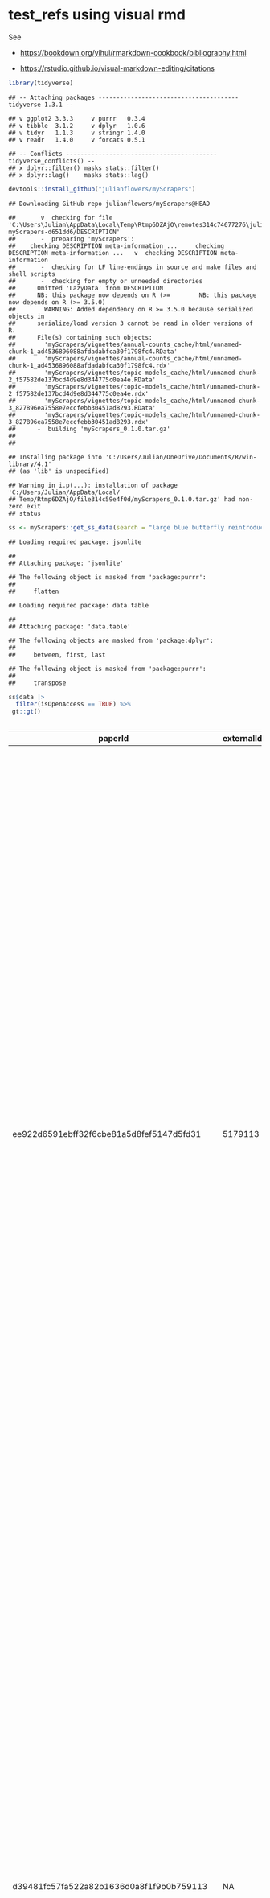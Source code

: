test\_refs using visual rmd
================

See

-   <https://bookdown.org/yihui/rmarkdown-cookbook/bibliography.html>

-   <https://rstudio.github.io/visual-markdown-editing/citations>

``` r
library(tidyverse)
```

    ## -- Attaching packages --------------------------------------- tidyverse 1.3.1 --

    ## v ggplot2 3.3.3     v purrr   0.3.4
    ## v tibble  3.1.2     v dplyr   1.0.6
    ## v tidyr   1.1.3     v stringr 1.4.0
    ## v readr   1.4.0     v forcats 0.5.1

    ## -- Conflicts ------------------------------------------ tidyverse_conflicts() --
    ## x dplyr::filter() masks stats::filter()
    ## x dplyr::lag()    masks stats::lag()

``` r
devtools::install_github("julianflowers/myScrapers")
```

    ## Downloading GitHub repo julianflowers/myScrapers@HEAD

    ##       v  checking for file 'C:\Users\Julian\AppData\Local\Temp\Rtmp6DZAjO\remotes314c74677276\julianflowers-myScrapers-d651dd6/DESCRIPTION'
    ##       -  preparing 'myScrapers':
    ##    checking DESCRIPTION meta-information ...     checking DESCRIPTION meta-information ...   v  checking DESCRIPTION meta-information
    ##       -  checking for LF line-endings in source and make files and shell scripts
    ##       -  checking for empty or unneeded directories
    ##      Omitted 'LazyData' from DESCRIPTION
    ##      NB: this package now depends on R (>=        NB: this package now depends on R (>= 3.5.0)
    ##        WARNING: Added dependency on R >= 3.5.0 because serialized objects in
    ##      serialize/load version 3 cannot be read in older versions of R.
    ##      File(s) containing such objects:
    ##        'myScrapers/vignettes/annual-counts_cache/html/unnamed-chunk-1_ad4536896088afdadabfca30f1798fc4.RData'
    ##        'myScrapers/vignettes/annual-counts_cache/html/unnamed-chunk-1_ad4536896088afdadabfca30f1798fc4.rdx'
    ##        'myScrapers/vignettes/topic-models_cache/html/unnamed-chunk-2_f57582de137bcd4d9e8d344775c0ea4e.RData'
    ##        'myScrapers/vignettes/topic-models_cache/html/unnamed-chunk-2_f57582de137bcd4d9e8d344775c0ea4e.rdx'
    ##        'myScrapers/vignettes/topic-models_cache/html/unnamed-chunk-3_827896ea7558e7eccfebb30451ad8293.RData'
    ##        'myScrapers/vignettes/topic-models_cache/html/unnamed-chunk-3_827896ea7558e7eccfebb30451ad8293.rdx'
    ##      -  building 'myScrapers_0.1.0.tar.gz'
    ##      
    ## 

    ## Installing package into 'C:/Users/Julian/OneDrive/Documents/R/win-library/4.1'
    ## (as 'lib' is unspecified)

    ## Warning in i.p(...): installation of package 'C:/Users/Julian/AppData/Local/
    ## Temp/Rtmp6DZAjO/file314c59e4f0d/myScrapers_0.1.0.tar.gz' had non-zero exit
    ## status

``` r
ss <- myScrapers::get_ss_data(search = "large blue butterfly reintroduction")
```

    ## Loading required package: jsonlite

    ## 
    ## Attaching package: 'jsonlite'

    ## The following object is masked from 'package:purrr':
    ## 
    ##     flatten

    ## Loading required package: data.table

    ## 
    ## Attaching package: 'data.table'

    ## The following objects are masked from 'package:dplyr':
    ## 
    ##     between, first, last

    ## The following object is masked from 'package:purrr':
    ## 
    ##     transpose

``` r
ss$data |> 
  filter(isOpenAccess == TRUE) %>%
 gt::gt()
```

<div id="upazmtfzfp" style="overflow-x:auto;overflow-y:auto;width:auto;height:auto;">
<style>html {
  font-family: -apple-system, BlinkMacSystemFont, 'Segoe UI', Roboto, Oxygen, Ubuntu, Cantarell, 'Helvetica Neue', 'Fira Sans', 'Droid Sans', Arial, sans-serif;
}

#upazmtfzfp .gt_table {
  display: table;
  border-collapse: collapse;
  margin-left: auto;
  margin-right: auto;
  color: #333333;
  font-size: 16px;
  font-weight: normal;
  font-style: normal;
  background-color: #FFFFFF;
  width: auto;
  border-top-style: solid;
  border-top-width: 2px;
  border-top-color: #A8A8A8;
  border-right-style: none;
  border-right-width: 2px;
  border-right-color: #D3D3D3;
  border-bottom-style: solid;
  border-bottom-width: 2px;
  border-bottom-color: #A8A8A8;
  border-left-style: none;
  border-left-width: 2px;
  border-left-color: #D3D3D3;
}

#upazmtfzfp .gt_heading {
  background-color: #FFFFFF;
  text-align: center;
  border-bottom-color: #FFFFFF;
  border-left-style: none;
  border-left-width: 1px;
  border-left-color: #D3D3D3;
  border-right-style: none;
  border-right-width: 1px;
  border-right-color: #D3D3D3;
}

#upazmtfzfp .gt_title {
  color: #333333;
  font-size: 125%;
  font-weight: initial;
  padding-top: 4px;
  padding-bottom: 4px;
  border-bottom-color: #FFFFFF;
  border-bottom-width: 0;
}

#upazmtfzfp .gt_subtitle {
  color: #333333;
  font-size: 85%;
  font-weight: initial;
  padding-top: 0;
  padding-bottom: 4px;
  border-top-color: #FFFFFF;
  border-top-width: 0;
}

#upazmtfzfp .gt_bottom_border {
  border-bottom-style: solid;
  border-bottom-width: 2px;
  border-bottom-color: #D3D3D3;
}

#upazmtfzfp .gt_col_headings {
  border-top-style: solid;
  border-top-width: 2px;
  border-top-color: #D3D3D3;
  border-bottom-style: solid;
  border-bottom-width: 2px;
  border-bottom-color: #D3D3D3;
  border-left-style: none;
  border-left-width: 1px;
  border-left-color: #D3D3D3;
  border-right-style: none;
  border-right-width: 1px;
  border-right-color: #D3D3D3;
}

#upazmtfzfp .gt_col_heading {
  color: #333333;
  background-color: #FFFFFF;
  font-size: 100%;
  font-weight: normal;
  text-transform: inherit;
  border-left-style: none;
  border-left-width: 1px;
  border-left-color: #D3D3D3;
  border-right-style: none;
  border-right-width: 1px;
  border-right-color: #D3D3D3;
  vertical-align: bottom;
  padding-top: 5px;
  padding-bottom: 6px;
  padding-left: 5px;
  padding-right: 5px;
  overflow-x: hidden;
}

#upazmtfzfp .gt_column_spanner_outer {
  color: #333333;
  background-color: #FFFFFF;
  font-size: 100%;
  font-weight: normal;
  text-transform: inherit;
  padding-top: 0;
  padding-bottom: 0;
  padding-left: 4px;
  padding-right: 4px;
}

#upazmtfzfp .gt_column_spanner_outer:first-child {
  padding-left: 0;
}

#upazmtfzfp .gt_column_spanner_outer:last-child {
  padding-right: 0;
}

#upazmtfzfp .gt_column_spanner {
  border-bottom-style: solid;
  border-bottom-width: 2px;
  border-bottom-color: #D3D3D3;
  vertical-align: bottom;
  padding-top: 5px;
  padding-bottom: 6px;
  overflow-x: hidden;
  display: inline-block;
  width: 100%;
}

#upazmtfzfp .gt_group_heading {
  padding: 8px;
  color: #333333;
  background-color: #FFFFFF;
  font-size: 100%;
  font-weight: initial;
  text-transform: inherit;
  border-top-style: solid;
  border-top-width: 2px;
  border-top-color: #D3D3D3;
  border-bottom-style: solid;
  border-bottom-width: 2px;
  border-bottom-color: #D3D3D3;
  border-left-style: none;
  border-left-width: 1px;
  border-left-color: #D3D3D3;
  border-right-style: none;
  border-right-width: 1px;
  border-right-color: #D3D3D3;
  vertical-align: middle;
}

#upazmtfzfp .gt_empty_group_heading {
  padding: 0.5px;
  color: #333333;
  background-color: #FFFFFF;
  font-size: 100%;
  font-weight: initial;
  border-top-style: solid;
  border-top-width: 2px;
  border-top-color: #D3D3D3;
  border-bottom-style: solid;
  border-bottom-width: 2px;
  border-bottom-color: #D3D3D3;
  vertical-align: middle;
}

#upazmtfzfp .gt_from_md > :first-child {
  margin-top: 0;
}

#upazmtfzfp .gt_from_md > :last-child {
  margin-bottom: 0;
}

#upazmtfzfp .gt_row {
  padding-top: 8px;
  padding-bottom: 8px;
  padding-left: 5px;
  padding-right: 5px;
  margin: 10px;
  border-top-style: solid;
  border-top-width: 1px;
  border-top-color: #D3D3D3;
  border-left-style: none;
  border-left-width: 1px;
  border-left-color: #D3D3D3;
  border-right-style: none;
  border-right-width: 1px;
  border-right-color: #D3D3D3;
  vertical-align: middle;
  overflow-x: hidden;
}

#upazmtfzfp .gt_stub {
  color: #333333;
  background-color: #FFFFFF;
  font-size: 100%;
  font-weight: initial;
  text-transform: inherit;
  border-right-style: solid;
  border-right-width: 2px;
  border-right-color: #D3D3D3;
  padding-left: 12px;
}

#upazmtfzfp .gt_summary_row {
  color: #333333;
  background-color: #FFFFFF;
  text-transform: inherit;
  padding-top: 8px;
  padding-bottom: 8px;
  padding-left: 5px;
  padding-right: 5px;
}

#upazmtfzfp .gt_first_summary_row {
  padding-top: 8px;
  padding-bottom: 8px;
  padding-left: 5px;
  padding-right: 5px;
  border-top-style: solid;
  border-top-width: 2px;
  border-top-color: #D3D3D3;
}

#upazmtfzfp .gt_grand_summary_row {
  color: #333333;
  background-color: #FFFFFF;
  text-transform: inherit;
  padding-top: 8px;
  padding-bottom: 8px;
  padding-left: 5px;
  padding-right: 5px;
}

#upazmtfzfp .gt_first_grand_summary_row {
  padding-top: 8px;
  padding-bottom: 8px;
  padding-left: 5px;
  padding-right: 5px;
  border-top-style: double;
  border-top-width: 6px;
  border-top-color: #D3D3D3;
}

#upazmtfzfp .gt_striped {
  background-color: rgba(128, 128, 128, 0.05);
}

#upazmtfzfp .gt_table_body {
  border-top-style: solid;
  border-top-width: 2px;
  border-top-color: #D3D3D3;
  border-bottom-style: solid;
  border-bottom-width: 2px;
  border-bottom-color: #D3D3D3;
}

#upazmtfzfp .gt_footnotes {
  color: #333333;
  background-color: #FFFFFF;
  border-bottom-style: none;
  border-bottom-width: 2px;
  border-bottom-color: #D3D3D3;
  border-left-style: none;
  border-left-width: 2px;
  border-left-color: #D3D3D3;
  border-right-style: none;
  border-right-width: 2px;
  border-right-color: #D3D3D3;
}

#upazmtfzfp .gt_footnote {
  margin: 0px;
  font-size: 90%;
  padding: 4px;
}

#upazmtfzfp .gt_sourcenotes {
  color: #333333;
  background-color: #FFFFFF;
  border-bottom-style: none;
  border-bottom-width: 2px;
  border-bottom-color: #D3D3D3;
  border-left-style: none;
  border-left-width: 2px;
  border-left-color: #D3D3D3;
  border-right-style: none;
  border-right-width: 2px;
  border-right-color: #D3D3D3;
}

#upazmtfzfp .gt_sourcenote {
  font-size: 90%;
  padding: 4px;
}

#upazmtfzfp .gt_left {
  text-align: left;
}

#upazmtfzfp .gt_center {
  text-align: center;
}

#upazmtfzfp .gt_right {
  text-align: right;
  font-variant-numeric: tabular-nums;
}

#upazmtfzfp .gt_font_normal {
  font-weight: normal;
}

#upazmtfzfp .gt_font_bold {
  font-weight: bold;
}

#upazmtfzfp .gt_font_italic {
  font-style: italic;
}

#upazmtfzfp .gt_super {
  font-size: 65%;
}

#upazmtfzfp .gt_footnote_marks {
  font-style: italic;
  font-weight: normal;
  font-size: 65%;
}
</style>
<table class="gt_table">
  
  <thead class="gt_col_headings">
    <tr>
      <th class="gt_col_heading gt_columns_bottom_border gt_left" rowspan="1" colspan="1">paperId</th>
      <th class="gt_col_heading gt_columns_bottom_border gt_left" rowspan="1" colspan="1">externalIds.PubMedCentral</th>
      <th class="gt_col_heading gt_columns_bottom_border gt_left" rowspan="1" colspan="1">externalIds.MAG</th>
      <th class="gt_col_heading gt_columns_bottom_border gt_left" rowspan="1" colspan="1">externalIds.DOI</th>
      <th class="gt_col_heading gt_columns_bottom_border gt_left" rowspan="1" colspan="1">externalIds.PubMed</th>
      <th class="gt_col_heading gt_columns_bottom_border gt_left" rowspan="1" colspan="1">url</th>
      <th class="gt_col_heading gt_columns_bottom_border gt_left" rowspan="1" colspan="1">title</th>
      <th class="gt_col_heading gt_columns_bottom_border gt_left" rowspan="1" colspan="1">abstract</th>
      <th class="gt_col_heading gt_columns_bottom_border gt_left" rowspan="1" colspan="1">venue</th>
      <th class="gt_col_heading gt_columns_bottom_border gt_right" rowspan="1" colspan="1">year</th>
      <th class="gt_col_heading gt_columns_bottom_border gt_right" rowspan="1" colspan="1">referenceCount</th>
      <th class="gt_col_heading gt_columns_bottom_border gt_right" rowspan="1" colspan="1">citationCount</th>
      <th class="gt_col_heading gt_columns_bottom_border gt_right" rowspan="1" colspan="1">influentialCitationCount</th>
      <th class="gt_col_heading gt_columns_bottom_border gt_center" rowspan="1" colspan="1">isOpenAccess</th>
      <th class="gt_col_heading gt_columns_bottom_border gt_center" rowspan="1" colspan="1">authors</th>
    </tr>
  </thead>
  <tbody class="gt_table_body">
    <tr><td class="gt_row gt_left">ee922d6591ebff32f6cbe81a5d8fef5147d5fd31</td>
<td class="gt_row gt_left">5179113</td>
<td class="gt_row gt_left">2569853780</td>
<td class="gt_row gt_left">10.1371/journal.pone.0168679</td>
<td class="gt_row gt_left">28005942</td>
<td class="gt_row gt_left">https://www.semanticscholar.org/paper/ee922d6591ebff32f6cbe81a5d8fef5147d5fd31</td>
<td class="gt_row gt_left">Relative Contribution of Matrix Structure, Patch Resources and Management to the Local Densities of Two Large Blue Butterfly Species</td>
<td class="gt_row gt_left">The type of matrix, the landscape surrounding habitat patches, may determine the distribution and function of local populations. However, the matrix is often heterogeneous, and its various components may differentially contribute to metapopulation processes at different spatial scales, a phenomenon that has rarely been investigated. The aim of this study was to estimate the relative importance of matrix composition and spatial scale, habitat quality, and management intensity on the occurrence and density of local populations of two endangered large blue butterflies: Phengaris teleius and P. nausithous. Presence and abundance data were assessed over two years, 2011–12, in 100 local patches within two heterogeneous regions (near Kraków and Tarnów, southern Poland). The matrix composition was analyzed at eight spatial scales. We observed high occupancy rates in both species, regions and years. With the exception of area and isolation, almost all of the matrix components contributed to Phengaris sp. densities. The different matrix components acted at different spatial scales (grassland cover within 4 and 3 km, field cover within 0.4 and 0.3 km and water cover within 4 km radii for P. teleius and P. nausithous, respectively) and provided the highest independent contribution to the butterfly densities. Additionally, the effects of a 0.4 km radius of forest cover and a food plant cover on P. teleius, and a 1 km radius of settlement cover and management intensity on P. nausithous densities were observed. Contrary to former studies we conclude that the matrix heterogeneity and spatial scale rather than general matrix type are of relevance for densities of butterflies. Conservation strategies for these umbrella species should concentrate on maintaining habitat quality and managing matrix composition at the most appropriate spatial scales.</td>
<td class="gt_row gt_left">PloS one</td>
<td class="gt_row gt_right">2016</td>
<td class="gt_row gt_right">129</td>
<td class="gt_row gt_right">6</td>
<td class="gt_row gt_right">0</td>
<td class="gt_row gt_center">TRUE</td>
<td class="gt_row gt_center">c("1422225208", "4970957", "3693237", "4253531", "39052340", "1422224817", "3681386"), c("Joanna Kajzer-Bonk", "P. Skórka", "P. Nowicki", "M. Bonk", "W. Król", "Damian Szpilyk", "M. Woyciechowski")</td></tr>
    <tr><td class="gt_row gt_left">d39481fc57fa522a82b1636d0a8f1f9b0b759113</td>
<td class="gt_row gt_left">NA</td>
<td class="gt_row gt_left">2050548898</td>
<td class="gt_row gt_left">10.1016/J.AGEE.2014.06.019</td>
<td class="gt_row gt_left">NA</td>
<td class="gt_row gt_left">https://www.semanticscholar.org/paper/d39481fc57fa522a82b1636d0a8f1f9b0b759113</td>
<td class="gt_row gt_left">Effects of timing and frequency of mowing on the threatened scarce large blue butterfly – A fine-scale experiment</td>
<td class="gt_row gt_left">Abstract As part of a major transformation of the EU agriculture in the last few decades, traditional land-use types disappeared due to either intensification or abandonment. Grasslands are highly affected in this process and are consequently among the most threatened semi-natural habitats in Europe. However, experimental evidence is scarce on the effects of management types on biodiversity. Moreover, management types need to be feasible within the recently changed socio-economic circumstances in Hungary. We investigated the effects of timing and frequency of mowing on the abundance of the scarce large blue butterfly (Phengaris teleius), on the abundance of its host plant and on the frequency of its host ant species. In each of four study meadows, we applied four types of management: one cut per year in May, one cut per year in September, two cuts per year (May and September) and cessation of management. After three years of experimental management, we found that adult butterflies preferred plots cut once in September over plots cut twice per year and abandoned ones, while plots cut once in May were also preferred over abandoned plots. Relative host plant abundance remarkably increased in plots cut once in September. Management did not affect the occupancy pattern of Myrmica host ants. Invasive goldenrod was successfully retained by two cuts per year. To our knowledge, this is the first attempt to test management effects on the whole community module of a socially parasitic butterfly, its host plant and host ants. Based on the results, we provide recommendations on regional management of the scarce large blue's habitats.</td>
<td class="gt_row gt_left"></td>
<td class="gt_row gt_right">2014</td>
<td class="gt_row gt_right">57</td>
<td class="gt_row gt_right">22</td>
<td class="gt_row gt_right">0</td>
<td class="gt_row gt_center">TRUE</td>
<td class="gt_row gt_center">c("21461283", "5264162", "5755383", "4265014", "5402902", "6786398"), c("Á. Korösi", "I. Szentirmai", "P. Batáry", "S. Kövér", "Noémi Örvössy", "L. Peregovits")</td></tr>
    <tr><td class="gt_row gt_left">4662567d0f4368f69d363cc55fae5d42c4d2ee50</td>
<td class="gt_row gt_left">NA</td>
<td class="gt_row gt_left">1975288302</td>
<td class="gt_row gt_left">10.1007/s10980-013-9855-3</td>
<td class="gt_row gt_left">NA</td>
<td class="gt_row gt_left">https://www.semanticscholar.org/paper/4662567d0f4368f69d363cc55fae5d42c4d2ee50</td>
<td class="gt_row gt_left">Different flight behaviour of the endangered scarce large blue butterfly Phengaris teleius (Lepidoptera: Lycaenidae) within and outside its habitat patches</td>
<td class="gt_row gt_left">Understanding individual movements in heterogeneous environments is central to predicting how landscape changes affect animal populations. An important but poorly understood phenomenon is behavioural response to habitat boundaries and the way animals cross inhospitable matrix surrounding habitat patches. Here, we analyze movement decisions, flight behaviour, and activity of the endangered scarce large blue Phengaris (Maculinea) teleius, focusing on the differences among the patterns observed in patch interior, at patch boundaries and within matrix. The probability of crossing an external patch boundary, regardless of the land use in the adjacent area, was considerably lower than crossing a ‘control line’ within patch interior. Movement distances, flight durations and net squared displacement were largest in matrix, while similarly smaller at patch boundaries and in patch interior. The distribution of angles between successive movements was clearly clustered around 0° (indicating flight in a straight line) in matrix and at patch boundaries, but not in patch interior. There were no differences in time spent on foraging, resting and ovipositing between patch interior and boundaries, but the first two activities rarely, and oviposition never, happened in matrix. Our results suggest that although P. teleius adults do not avoid using the resources located in the boundaries of habitat patches, they often return to the interior of the patches when crossing their boundaries. However, having entered the matrix the butterflies perform relatively long and straight flights. The estimated probability of emigration and net squared distance implies that the dispersal between local populations is common in this species in the studied area.</td>
<td class="gt_row gt_left">Landscape Ecology</td>
<td class="gt_row gt_right">2013</td>
<td class="gt_row gt_right">103</td>
<td class="gt_row gt_right">36</td>
<td class="gt_row gt_right">1</td>
<td class="gt_row gt_center">TRUE</td>
<td class="gt_row gt_center">c("4970957", "3693237", "3901377", "1757832", "5810768", "2978867", "3681386"), c("P. Skórka", "P. Nowicki", "Magdalena Lenda", "M. Witek", "E. Sliwinska", "J. Settele", "M. Woyciechowski")</td></tr>
    <tr><td class="gt_row gt_left">c70ec06e1dbb4fac4b7447b5a233dbbc31b1c466</td>
<td class="gt_row gt_left">3146443</td>
<td class="gt_row gt_left">1993987263</td>
<td class="gt_row gt_left">10.1186/1471-2148-11-201</td>
<td class="gt_row gt_left">21745368</td>
<td class="gt_row gt_left">https://www.semanticscholar.org/paper/c70ec06e1dbb4fac4b7447b5a233dbbc31b1c466</td>
<td class="gt_row gt_left">Reconstructing eight decades of genetic variation in an isolated Danish population of the large blue butterfly Maculinea arion</td>
<td class="gt_row gt_left">BackgroundFragmentation of terrestrial ecosystems has had detrimental effects on metapopulations of habitat specialists. Maculinea butterflies have been particularly affected because of their specialized lifecycles, requiring both specific food-plants and host-ants. However, the interaction between dispersal, effective population size, and long-term genetic erosion of these endangered butterflies remains unknown. Using non-destructive sampling, we investigated the genetic diversity of the last extant population of M. arion in Denmark, which experienced critically low numbers in the 1980s.ResultsUsing nine microsatellite markers, we show that the population is genetically impoverished compared to nearby populations in Sweden, but less so than monitoring programs suggested. Ten additional short repeat microsatellites were used to reconstruct changes in genetic diversity and population structure over the last 77 years from museum specimens. We also tested amplification efficiency in such historical samples as a function of repeat length and sample age. Low population numbers in the 1980s did not affect genetic diversity, but considerable turnover of alleles has characterized this population throughout the time-span of our analysis.ConclusionsOur results suggest that M. arion is less sensitive to genetic erosion via population bottlenecks than previously thought, and that managing clusters of high quality habitat may be key for long-term conservation.</td>
<td class="gt_row gt_left">BMC Evolutionary Biology</td>
<td class="gt_row gt_right">2011</td>
<td class="gt_row gt_right">65</td>
<td class="gt_row gt_right">38</td>
<td class="gt_row gt_right">5</td>
<td class="gt_row gt_center">TRUE</td>
<td class="gt_row gt_center">c("5838185", "153239428", "3646766", "39292821"), c("L. V. Ugelvig", "P. S. Nielsen", "J. Boomsma", "D. Nash")</td></tr>
    <tr><td class="gt_row gt_left">8d43689de7e6fc927d5d81424a1d9b5478f1395d</td>
<td class="gt_row gt_left">NA</td>
<td class="gt_row gt_left">2142088133</td>
<td class="gt_row gt_left">10.1111/j.1365-294X.2007.03441.x</td>
<td class="gt_row gt_left">17850549</td>
<td class="gt_row gt_left">https://www.semanticscholar.org/paper/8d43689de7e6fc927d5d81424a1d9b5478f1395d</td>
<td class="gt_row gt_left">Population structure of a large blue butterfly and its specialist parasitoid in a fragmented landscape</td>
<td class="gt_row gt_left">Habitat fragmentation may interrupt trophic interactions if herbivores and their specific parasitoids respond differently to decreasing connectivity of populations. Theoretical models predict that species at higher trophic levels are more negatively affected by isolation than lower trophic level species. By combining ecological data with genetic information from microsatellite markers we tested this hypothesis on the butterfly Maculinea nausithous and its specialist hymenopteran parasitoid Neotypus melanocephalus. We assessed the susceptibility of both species to habitat fragmentation by measuring population density, rate of parasitism, overall genetic differentiation (θST) and allelic richness in a large metapopulation. We also simulated the dynamics of genetic differentiation among local populations to asses the relative effects of migration rate, population size, and haplodiploid (parasitoid) and diploid (host) inheritance on metapopulation persistence. We show that parasitism by N. melanocephalus is less frequent at larger distances to the nearest neighbouring population of M. nausithous hosts, but that host density itself is not affected by isolation. Allelic richness was independent of isolation, but the mean genetic differentiation among local parasitoid populations increased with the distance between these populations. Overall, genetic differentiation in the parasitoid wasp was much greater than in the butterfly host and our simulations indicate that this difference is due to a combination of haplodiploidy and small local population sizes. Our results thus support the hypothesis that Neotypus parasitoid wasps are more sensitive to habitat fragmentation than their Maculinea butterfly hosts.</td>
<td class="gt_row gt_left">Molecular ecology</td>
<td class="gt_row gt_right">2007</td>
<td class="gt_row gt_right">79</td>
<td class="gt_row gt_right">66</td>
<td class="gt_row gt_right">10</td>
<td class="gt_row gt_center">TRUE</td>
<td class="gt_row gt_center">c("143993535", "3599926", "8453024", "143801495", "3646766", "2978867"), c("C. Anton", "I. Zeisset", "M. Musche", "W. Durka", "J. Boomsma", "J. Settele")</td></tr>
    <tr><td class="gt_row gt_left">5cebe0d738ccbcf42a2443a532aac7ce5c34dab7</td>
<td class="gt_row gt_left">NA</td>
<td class="gt_row gt_left">1537036699</td>
<td class="gt_row gt_left">10.1111/J.1365-2664.2006.01125.X</td>
<td class="gt_row gt_left">NA</td>
<td class="gt_row gt_left">https://www.semanticscholar.org/paper/5cebe0d738ccbcf42a2443a532aac7ce5c34dab7</td>
<td class="gt_row gt_left">Influence of mowing on the persistence of two endangered large blue butterfly species</td>
<td class="gt_row gt_left">Mowing influences two endangered butterfly species, Maculinea nausithous and Maculinea teleius, directly through egg destruction and larval mortality on the mown plants and indirectly through altering the abundance of their sequential resources in meadows (Sanguisorba plants for oviposition and early larval development and Myrmica ant nests for later larval development and pupation). Although conservation biologists have argued that mowing during the adult stage is detrimental to population persistence, it is not obvious how the timing and frequency of mowing impact on population dynamics. A simulation model was used to investigate how current 'traditional' mowing regimes could be altered to reconcile butterfly conservation with agriculture. The key mechanism affecting the impact of mowing on population persistence was the interaction between density-independent and density-dependent mortalities in different larval stages of each life cycle. Because of this interaction, optimal mowing regimes for butterfly conservation were sensitive to the type of density regulation displayed by each species, and to landscape attributes such as the influence of climate on resource availability and the level of parasitism. Despite this sensitivity, we were able to identify robust mowing regimes appropriate for a wide range of landscape attributes and to derive general management recommendations. Synthesis and applications. Our results showed that the 'traditional' mowing regime (twice per year with the second cut during the flight period) was always detrimental to the two butterfly species at both local (single population) and regional (metapopulation) scales. However, mowing once a year, or every second or third year, before or after the flight period, was appropriate for both species in the considered landscapes. Maculinea teleius could persist only at a regional scale, assuming dispersal among the meadows, whereas M. nausithous could persist at both local and regional scales. Thus it is essential that the recommended mowing regimes are applied across several connected meadows within reach of dispersing butterflies if both butterflies are to be conserved in a region</td>
<td class="gt_row gt_left"></td>
<td class="gt_row gt_right">2006</td>
<td class="gt_row gt_right">33</td>
<td class="gt_row gt_right">138</td>
<td class="gt_row gt_right">6</td>
<td class="gt_row gt_center">TRUE</td>
<td class="gt_row gt_center">c("2069570", "34806432", "2115543978", "2978867"), c("K. Johst", "M. Drechsler", "Jeremy A. Thomas", "J. Settele")</td></tr>
    <tr><td class="gt_row gt_left">44c796941f8fd38937b4dcf2897ced4590a1fdc2</td>
<td class="gt_row gt_left">7246198</td>
<td class="gt_row gt_left">3020805917</td>
<td class="gt_row gt_left">10.1002/ece3.6203</td>
<td class="gt_row gt_left">32489603</td>
<td class="gt_row gt_left">https://www.semanticscholar.org/paper/44c796941f8fd38937b4dcf2897ced4590a1fdc2</td>
<td class="gt_row gt_left">Caterpillars on a phytochemical landscape: The case of alfalfa and the Melissa blue butterfly</td>
<td class="gt_row gt_left">Abstract Modern metabolomic approaches that generate more comprehensive phytochemical profiles than were previously available are providing new opportunities for understanding plant‐animal interactions. Specifically, we can characterize the phytochemical landscape by asking how a larger number of individual compounds affect herbivores and how compounds covary among plants. Here we use the recent colonization of alfalfa (Medicago sativa) by the Melissa blue butterfly (Lycaeides melissa) to investigate the effects of indivdiual compounds and suites of covarying phytochemicals on caterpillar performance. We find that survival, development time, and adult weight are all associated with variation in nutrition and toxicity, including biomolecules associated with plant cell function as well as putative anti‐herbivore action. The plant‐insect interface is complex, with clusters of covarying compounds in many cases encompassing divergent effects on different aspects of caterpillar performance. Individual compounds with the strongest associations are largely specialized metabolites, including alkaloids, phenolic glycosides, and saponins. The saponins are represented in our data by more than 25 individual compounds with beneficial and detrimental effects on L. melissa caterpillars, which highlights the value of metabolomic data as opposed to approaches that rely on total concentrations within broad defensive classes.</td>
<td class="gt_row gt_left">Ecology and evolution</td>
<td class="gt_row gt_right">2020</td>
<td class="gt_row gt_right">41</td>
<td class="gt_row gt_right">3</td>
<td class="gt_row gt_right">0</td>
<td class="gt_row gt_center">TRUE</td>
<td class="gt_row gt_center">c("5423525", "88999800", "21117289", "4661161", "1791972251", "49787644", "3660197", "6617624", "6809704", "3718778", "8676637", "145152221", "123201483"), c("M. Forister", "Su'ad A Yoon", "C. Philbin", "C. D. Dodson", "Bret Hart", "J. Harrison", "O. Shelef", "J. Fordyce", "Z. Marion", "C. Nice", "Lora A. Richards", "C. Buerkle", "Z. Gompert")</td></tr>
    <tr><td class="gt_row gt_left">8eb974736c0fdde68adcfbdbbe8b5347d6bf0ffb</td>
<td class="gt_row gt_left">NA</td>
<td class="gt_row gt_left">2618954912</td>
<td class="gt_row gt_left">10.13102/SOCIOBIOLOGY.V64I1.1206</td>
<td class="gt_row gt_left">NA</td>
<td class="gt_row gt_left">https://www.semanticscholar.org/paper/8eb974736c0fdde68adcfbdbbe8b5347d6bf0ffb</td>
<td class="gt_row gt_left">First Data on the Host Ant Usage of Large Blue from the Carpathian Basin</td>
<td class="gt_row gt_left">The protected Maculinea arion  is an obligate myrmecophilous butterfly (Lepidoptera, Lycaenidae). Fourth instar larvae and pupae develop in Myrmica (Hymenoptera: Formicidae) ant nests. Host ant specificity varies geographically, and knowledge of the local host ant species is important to understand the biogeography and evolution of this species, and vital for its conservation. Here we report the first data on the host ant usage of M. arion in the Carpathian Basin, one prepupal caterpillar from a Myrmica specioides Bondroit, 1918 and one pupa from a M. scabrinodis Nylander, 1846 nest. Myrmica specioides is a new host ant species of M. arion . It is important to collect further data on the host ant usage of M. arion , despite the difficulties of data collection.</td>
<td class="gt_row gt_left"></td>
<td class="gt_row gt_right">2017</td>
<td class="gt_row gt_right">26</td>
<td class="gt_row gt_right">2</td>
<td class="gt_row gt_right">0</td>
<td class="gt_row gt_center">TRUE</td>
<td class="gt_row gt_center">c("6599204", "153582551", "2090828042", "3956069"), c("A. Tartally", "J. Tóth", "A. Váradi", "J. Bereczki")</td></tr>
    <tr><td class="gt_row gt_left">dcfc2dd62a0a71623f2c71eb387cfee3db82c310</td>
<td class="gt_row gt_left">5093462</td>
<td class="gt_row gt_left">2546711761</td>
<td class="gt_row gt_left">10.1038/srep36364</td>
<td class="gt_row gt_left">27808223</td>
<td class="gt_row gt_left">https://www.semanticscholar.org/paper/dcfc2dd62a0a71623f2c71eb387cfee3db82c310</td>
<td class="gt_row gt_left">Host-ant specificity of endangered large blue butterflies (Phengaris spp., Lepidoptera: Lycaenidae) in Japan</td>
<td class="gt_row gt_left">Large blue butterflies, Phengaris (Maculinea), are an important focus of endangered-species conservation in Eurasia. Later-instar Phengaris caterpillars live in Myrmica ant nests and exploit the ant colony’s resources, and they are specialized to specific host-ant species. For example, local extinction of P. arion in the U. K. is thought to have been due to the replacement of its host-ant species with a less-suitable congener, as a result of changes in habitat. In Japan, Myrmica kotokui hosts P. teleius and P. arionides caterpillars. We recently showed, however, that the morphological species M. kotokui actually comprises four genetic clades. Therefore, to determine to which group of ants the hosts of these two Japanese Phengaris species belong, we used mitochondrial COI-barcoding of M. kotokui specimens from colonies in the habitats of P. teleius and P. arionides to identify the ant clade actually parasitized by the caterpillars of each species. We found that these two butterfly species parasitize different ant clades within M. kotokui.</td>
<td class="gt_row gt_left">Scientific reports</td>
<td class="gt_row gt_right">2016</td>
<td class="gt_row gt_right">27</td>
<td class="gt_row gt_right">5</td>
<td class="gt_row gt_right">1</td>
<td class="gt_row gt_center">TRUE</td>
<td class="gt_row gt_center">c("5248070", "104186403", "7005085", "7340941", "2700754"), c("Shouhei Ueda", "T. Komatsu", "T. Itino", "Ryusuke Arai", "H. Sakamoto")</td></tr>
    <tr><td class="gt_row gt_left">5682d6e96716fb75c2819d06063bbf9a5c8a9a5c</td>
<td class="gt_row gt_left">5373076</td>
<td class="gt_row gt_left">2597506042</td>
<td class="gt_row gt_left">10.1038/srep45613</td>
<td class="gt_row gt_left">28358352</td>
<td class="gt_row gt_left">https://www.semanticscholar.org/paper/5682d6e96716fb75c2819d06063bbf9a5c8a9a5c</td>
<td class="gt_row gt_left">Corrigendum: Host-ant specificity of endangered large blue butterflies (Phengaris spp., Lepidoptera: Lycaenidae) in Japan</td>
<td class="gt_row gt_left">Scientific Reports 6: Article number: srep36364; published online: 03 November 2016; updated: 30 March 2017 This Article contains typographical errors in Table 1. For Location E, the ‘L1’ value “2 (0%)” should read “2 (100%)”. Additionally, the Region for ‘P. arionides’, “Chu-bu” should read “Chubu”.</td>
<td class="gt_row gt_left">Scientific reports</td>
<td class="gt_row gt_right">2017</td>
<td class="gt_row gt_right">0</td>
<td class="gt_row gt_right">0</td>
<td class="gt_row gt_right">0</td>
<td class="gt_row gt_center">TRUE</td>
<td class="gt_row gt_center">c("5248070", "104186403", "7005085", "7340941", "2700754"), c("Shouhei Ueda", "T. Komatsu", "T. Itino", "Ryusuke Arai", "H. Sakamoto")</td></tr>
    <tr><td class="gt_row gt_left">183eee4fe6aa3e96f1a576122d76c067ca64958a</td>
<td class="gt_row gt_left">4510528</td>
<td class="gt_row gt_left">2443707702</td>
<td class="gt_row gt_left">10.1038/srep12351</td>
<td class="gt_row gt_left">26197998</td>
<td class="gt_row gt_left">https://www.semanticscholar.org/paper/183eee4fe6aa3e96f1a576122d76c067ca64958a</td>
<td class="gt_row gt_left">Body size distributions of the pale grass blue butterfly in Japan: Size rules and the status of the Fukushima population</td>
<td class="gt_row gt_left">The body size of the pale grass blue butterfly, Zizeeria maha, has been used as an environmental indicator of radioactive pollution caused by the Fukushima nuclear accident. However, geographical and temporal size distributions in Japan and temperature effects on size have not been established in this species. Here, we examined the geographical, temporal, and temperature-dependent changes of the forewing size of Z. maha argia in Japan. Butterflies collected in 2012 and 2013 from multiple prefectures throughout Japan demonstrated an inverse relationship of latitude and forewing size, which is the reverse of Bergmann’s cline. The Fukushima population was significantly larger than the Aomori and Miyagi populations and exhibited no difference from most of the other prefectural populations. When monitored at a single geographic locality every other month, forewing sizes were the largest in April and the smallest in August. Rearing larvae at a constant temperature demonstrated that forewing size followed the temperature-size rule. Therefore, the converse Bergmann’s rule and the temperature-size rule coexist in this multivoltine species. Our study establishes this species as a useful environmental indicator and supports the idea that the size reduction observed only in Fukushima Prefecture in 2011 was caused by the environmental stress of radioactive pollution.</td>
<td class="gt_row gt_left">Scientific reports</td>
<td class="gt_row gt_right">2015</td>
<td class="gt_row gt_right">67</td>
<td class="gt_row gt_right">18</td>
<td class="gt_row gt_right">0</td>
<td class="gt_row gt_center">TRUE</td>
<td class="gt_row gt_center">c("6210536", "3619019", "2414027"), c("Wataru Taira", "Mayo Iwasaki", "J. M. Otaki")</td></tr>
    <tr><td class="gt_row gt_left">9ae88f8e3c6ecade575cf31e82756efa24a19ab5</td>
<td class="gt_row gt_left">NA</td>
<td class="gt_row gt_left">2159048834</td>
<td class="gt_row gt_left">10.1098/rsbl.2010.1077</td>
<td class="gt_row gt_left">21177692</td>
<td class="gt_row gt_left">https://www.semanticscholar.org/paper/9ae88f8e3c6ecade575cf31e82756efa24a19ab5</td>
<td class="gt_row gt_left">After 60 years, an answer to the question: what is the Karner blue butterfly?</td>
<td class="gt_row gt_left">The Karner blue butterfly (KBB), Lycaeides melissa samuelis, is a federally protected taxon whose relationship to the Melissa blue, Lycaeides melissa, has been a point of contention during the 66 years since the KBB was first described. Using a large population-genomic dataset and a model of population divergence with migration, we investigated the relationship between the KBB and L. melissa, as well as the relationship between L. melissa and a third taxon, Lycaeides idas. We report that gene flow between the KBB and L. melissa is low, and comparable to gene flow between L. melissa and L. idas. Considering this population-genetic evidence, we conclude that the KBB is a unique evolutionary lineage that should be recognized as Lycaeides samuelis.</td>
<td class="gt_row gt_left">Biology Letters</td>
<td class="gt_row gt_right">2010</td>
<td class="gt_row gt_right">22</td>
<td class="gt_row gt_right">26</td>
<td class="gt_row gt_right">2</td>
<td class="gt_row gt_center">TRUE</td>
<td class="gt_row gt_center">c("5423525", "123201483", "6617624", "3718778"), c("M. Forister", "Z. Gompert", "J. Fordyce", "C. Nice")</td></tr>
    <tr><td class="gt_row gt_left">2b8137942149116cf0b0b29855c5bde1964a584f</td>
<td class="gt_row gt_left">7664033</td>
<td class="gt_row gt_left">3100844065</td>
<td class="gt_row gt_left">10.1186/s40851-020-00164-6</td>
<td class="gt_row gt_left">33292721</td>
<td class="gt_row gt_left">https://www.semanticscholar.org/paper/2b8137942149116cf0b0b29855c5bde1964a584f</td>
<td class="gt_row gt_left">Coloration principles of the Great purple emperor butterfly (Sasakia charonda)</td>
<td class="gt_row gt_left">The dorsal wings of male Sasakia charonda butterflies display a striking blue iridescent coloration, which is accentuated by white, orange-yellow and red spots, as well as by brown margins. The ventral wings also have a variegated, but more subdued, pattern. We investigated the optical basis of the various colors of intact wings as well as isolated wing scales by applying light and electron microscopy, imaging scatterometry and (micro)spectrophotometry. The prominent blue iridescence is due to scales with tightly packed, multilayered ridges that contain melanin pigment. The scales in the brown wing margins also contain melanin. Pigments extracted from the orange-yellow and red spots indicate the presence of 3-OH-kynurenine and ommochrome pigment. The scales in the white spots also have multilayered ridges but lack pigment. The lower lamina of the scales plays a so-far undervalued but often crucial role. Its thin-film properties color the majority of the ventral wing scales, which are unpigmented and have large windows. The lower lamina acting as a thin-film reflector generally contributes to the reflectance of the various scale types.</td>
<td class="gt_row gt_left">Zoological letters</td>
<td class="gt_row gt_right">2020</td>
<td class="gt_row gt_right">39</td>
<td class="gt_row gt_right">0</td>
<td class="gt_row gt_right">0</td>
<td class="gt_row gt_center">TRUE</td>
<td class="gt_row gt_center">c("3524164", "93558642", "4900499"), c("D. Stavenga", "H. Leertouwer", "K. Arikawa")</td></tr>
    <tr><td class="gt_row gt_left">79185b8862fd583d27e4d441bb75cbd49a41f694</td>
<td class="gt_row gt_left">NA</td>
<td class="gt_row gt_left">3025672557</td>
<td class="gt_row gt_left">10.1101/2020.05.13.093096</td>
<td class="gt_row gt_left">NA</td>
<td class="gt_row gt_left">https://www.semanticscholar.org/paper/79185b8862fd583d27e4d441bb75cbd49a41f694</td>
<td class="gt_row gt_left">Convergence in sympatry: evolution of blue-banded wing pattern in Morpho butterflies</td>
<td class="gt_row gt_left">Species interactions such as mimicry can promote trait convergence but disentangling this effect from those of shared ecology, evolutionary history and niche conservatism is often challenging. Here by focusing on wing color pattern variation within and between three butterfly species living in sympatry in a large proportion of their range, we tested the effect of species interactions on trait diversification. These butterflies display a conspicuous iridescent blue coloration on the dorsal side of their wings and a cryptic brownish colour on the ventral side. Combined with an erratic and fast flight, these color patterns increase the difficulty of capture by predators and contribute to the high escape abilities of these butterflies. We hypothesize that, beyond their direct contribution to predator escape, these wing patterns can be used as signals of escape abilities by predators, resulting in positive frequency-dependent selection favouring convergence in wing pattern in sympatry. To test this hypothesis, we quantified dorsal wing pattern variations of 723 butterflies from the three species sampled throughout their distribution, including sympatric and allopatric situations and compared the phenotypic distances between species, sex and localities. We detected a significant effect of localities on colour pattern, and higher inter-specific resemblance in sympatry as compared to allopatry, consistent with the hypothesis of local convergence of wing patterns. Our results provide some support to the existence of escape mimicry in the wild and stress the importance of estimating trait variation within species to understand trait variation between species, and to a larger extent, trait diversification at the macro-evolutionary scale.</td>
<td class="gt_row gt_left"></td>
<td class="gt_row gt_right">2020</td>
<td class="gt_row gt_right">39</td>
<td class="gt_row gt_right">0</td>
<td class="gt_row gt_right">0</td>
<td class="gt_row gt_center">TRUE</td>
<td class="gt_row gt_center">c("9805539", "48186934", "2051158336", "1744754219", "2065723674", "4408453"), c("V. Llaurens", "Y. Le Poul", "A. Puissant", "C. Noûs", "P. Blandin", "V. Debat")</td></tr>
    <tr><td class="gt_row gt_left">2b101ace61b61dbcddc29e90957b4a0ff20a9ca2</td>
<td class="gt_row gt_left">NA</td>
<td class="gt_row gt_left">1979375397</td>
<td class="gt_row gt_left">10.1111/JBI.12137</td>
<td class="gt_row gt_left">NA</td>
<td class="gt_row gt_left">https://www.semanticscholar.org/paper/2b101ace61b61dbcddc29e90957b4a0ff20a9ca2</td>
<td class="gt_row gt_left">Complex evolutionary history of the pallid dotted-blue butterfly (Lycaenidae: Euphilotes pallescens) in the Great Basin of western North America</td>
<td class="gt_row gt_left">Aim 
 
The aim of this study was to investigate patterns of genetic isolation associated with populations in discrete habitat patches in a North American cold desert through analysis of the pallid dotted-blue butterfly, Euphilotes pallescens. This small butterfly is largely restricted to low-elevation habitats across the Great Basin. The apparent geographical isolation and reported morphological variation among E. pallescens populations makes this species an ideal candidate with which to investigate patterns of genetic isolation and diversification in this arid region. 
 
 
 
Location 
 
Great Basin, western North America. 
 
 
 
Methods 
 
We used sequence data from nuclear and mitochondrial genes to investigate genetic diversity among E. pallescens populations, and among E. pallescens and a number of closely related Euphilotes species, using Bayesian phylogenetic analyses, as well as population genetic analyses. In conjunction with genetic variation, morphological variation was examined in the context of geographical and subspecific differentiation. 
 
 
 
Results 
 
Our genetic and morphological analyses suggest a moderate amount of isolation among populations, consistent with the hypothesis of restricted gene flow among isolated dune habitats, and possibly associated with isolation in distinct Pleistocene refugia. The patterns of diversification within E. pallescens and among closely related species are complicated by discordance among phylogenetic reconstructions based on nuclear and mitochondrial genes. Discordance among gene genealogies suggests a complex evolutionary history, perhaps involving alternating periods of reticulation and divergence in isolation. 
 
 
 
Main conclusions 
 
Although E. pallescens may be a vagile species, we find that persistence on isolated dunes in the Great Basin is associated with appreciable genetic and morphological differentiation among populations. However, genetic, morphological and taxonomic axes of variation are only partially in agreement. More generally, the discordance we find among genetic regions is consistent with the ascendant paradigm in phylogenetic reconstruction: gene genealogies often do not perfectly match species trees. Thus we present Euphilotes as a model for future biogeographical and phylogenetic reconstructions employing larger data sets of independent sequence markers.</td>
<td class="gt_row gt_left"></td>
<td class="gt_row gt_right">2013</td>
<td class="gt_row gt_right">60</td>
<td class="gt_row gt_right">3</td>
<td class="gt_row gt_right">2</td>
<td class="gt_row gt_center">TRUE</td>
<td class="gt_row gt_center">c("2115847766", "40419369", "6303408", "3718778", "6617624", "5423525"), c("Joseph S. Wilson", "Michelle E. Sneck", "D. Murphy", "C. Nice", "J. Fordyce", "M. Forister")</td></tr>
    <tr><td class="gt_row gt_left">fb00ee9fc9670be824467b44bf09328ee8401f65</td>
<td class="gt_row gt_left">NA</td>
<td class="gt_row gt_left">3023544061</td>
<td class="gt_row gt_left">10.12681/mms.21148</td>
<td class="gt_row gt_left">NA</td>
<td class="gt_row gt_left">https://www.semanticscholar.org/paper/fb00ee9fc9670be824467b44bf09328ee8401f65</td>
<td class="gt_row gt_left">MEDLEM database, a data collection on large Elasmobranchs in the Mediterranean and Black seas</td>
<td class="gt_row gt_left">The Mediterranean Large Elasmobranchs Monitoring (MEDLEM) database contains over 3000 records (more than 4000 individuals) of large elasmobranch species from 20 different countries around the Mediterranean and Black seas, observed from 1666 to 2017. The main species included in the archive are the devil fish (1 813 individuals), the basking shark (939 individuals), the blue shark (585 individuals) and the great white shark (337 individuals). In the last decades other species such as the shortfin mako (166 individuals), the spiny butterfly ray (138) and the thresher shark (174 individuals) were reported with an increasing frequency. This was possibly due to an increased public awareness on the conservation status of sharks, and a consequent development of new monitoring programmes. MEDLEM does not have a homogeneous reporting coverage throughout the Mediterranean and Black seas and it should be considered as a database of observed species presence. Scientific monitoring efforts in the south-eastern Mediterranean and Black seas are generally lower than in the northern sectors and the absence in our database of some species does not imply their actual absence in these regions. Some considerations are made on the frequency and spatial distribution of records, size structure of the observed individuals for selected species, general area coverage and species involved as by-catch by fishing gear.</td>
<td class="gt_row gt_left"></td>
<td class="gt_row gt_right">2020</td>
<td class="gt_row gt_right">0</td>
<td class="gt_row gt_right">5</td>
<td class="gt_row gt_right">0</td>
<td class="gt_row gt_center">TRUE</td>
<td class="gt_row gt_center">c("3716971", "1723382444", "40121015", "66729774", "153294100", "86909624", "1723382417", "25569857", "8741278", "87837090", "6918116", "5135017", "6583213", "152211092", "87397919", "143775658", "13301336", "1708159481", "34469574", "78568827", "10797528", "30460752", "48043487", "5977613", "145595337", "1723387250", "8971187", "49278065", "1405217025", "89145887", "21689530", "34570415", "13714153", "2917396", "9781630", "90263878", "34978880", "40701004", "6948882", "152541725", "9906952", "88500230", 
"1723388703", "89054825", "20800877", "32185320", "91132259", "31929851", "4567271", "1780651", "13978578", "152523440", "88617175", "90034230", "2097005849", "48609808", "6415992", "100647618", "145413129", "2564370"), c("C. Mancusi", "R. Baino", "C. Fortuna", "L. G. Sola", "G. Morey", "M. Bradai", "Argyrios Kallianotis", "A. Soldo", "F. Hemida", "A. Saad", "M. Dimech", "P. Peristeraki", "M. Bariche", "S. Clò", "E. D. Sabata", "L. Castellano", "F. Garibaldi", "L. Lanteri", "F. Tinti", "A. Pais", "E. Sperone", "P. Micarelli", "F. Poisson", "L. Sion", "R. Carlucci", "Daniel Cebrian-Menchero", "B. Séret", "F. Ferretti", "Alaa M. El-Far", "I. Saygu", "E. Shakman", "Àlex Bartolí", "J. Guallart", "D. Damalas", "P. Megalofonou", 
"M. Vacchi", "M. Bottaro", "G. Sciara", "M. C. Follesa", "R. Cannas", "H. Kabasakal", "B. Zava", "Graziella Cavlan", "A. Jung", "Mohammed Abudaya", "J. Kolitari", "A. Barash", "A. Joksimovic", "B. Marceta", "L. Vilas", "F. Tiralongo", "I. Giovos", "F. Bargnesi", "S. Lelli", "M. Barone", "S. Moro", "C. Mazzoldi", "Charilaou Charis", "Á. Abella", "F. Serena")</td></tr>
    <tr><td class="gt_row gt_left">ca77f6aa89ae804a122c801240749f510a3257c5</td>
<td class="gt_row gt_left">NA</td>
<td class="gt_row gt_left">2118607377</td>
<td class="gt_row gt_left">10.14411/EJE.2008.115</td>
<td class="gt_row gt_left">NA</td>
<td class="gt_row gt_left">https://www.semanticscholar.org/paper/ca77f6aa89ae804a122c801240749f510a3257c5</td>
<td class="gt_row gt_left">Host ant specificity of large blue butterflies Phengaris (Maculinea) (Lepidoptera: Lycaenidae) inhabiting humid grasslands in East-central Europe</td>
<td class="gt_row gt_left">Butterflies of the genus Phengaris have a highly specialised life cycle involving an obligatory relationship with Myrmica ants. A knowledge of the host ant specificity is essential for understanding the relationship between a particular Phengaris species and its hosts and also important for the conservation of these butterflies. Data on host ant specificity were collected in Poland, the Czech Republic, Slovakia and Ukraine. Five different Myrmica species were used by P. teleius as hosts (M. scabrinodis, M. rubra, M. ruginodis, M. rugulosa and M. gallienii) and at most localities it was not possible to distinguish a primary host - i.e. several Myr- mica species were parasitized to similar extents. Three populations of P. nausithous were found in Poland and Ukraine. In every case, M. rubra was its primary host, although in the Krakow region (Poland) two nests of M. scabrinodis and two of M. ruginodis were infested by this butterfly species. P. alcon in the four populations investigated in Poland and Ukraine invariably only used M. scabrinodis as a host despite the presence of other Myrmica species. These results obtained suggest lack of host specificity in P. teleius and high host specificity in P. nausithous, which mainly uses M. rubra as its host across Europe. Moreover, the three populations of P. alcon investigated seem to be highly specific and use M. scabrinodis as a host, which confirms the high local spe- cialisation of these populations.</td>
<td class="gt_row gt_left"></td>
<td class="gt_row gt_right">2008</td>
<td class="gt_row gt_right">57</td>
<td class="gt_row gt_right">64</td>
<td class="gt_row gt_right">4</td>
<td class="gt_row gt_center">TRUE</td>
<td class="gt_row gt_center">c("1757832", "5810768", "4970957", "3693237", "3877455", "4013332", "2978867", "3681386"), c("M. Witek", "E. Sliwinska", "P. Skórka", "P. Nowicki", "M. Wantuch", "V. Vrabec", "J. Settele", "M. Woyciechowski")</td></tr>
    <tr><td class="gt_row gt_left">859bf05e3246b592e11e301aa622705265478e34</td>
<td class="gt_row gt_left">NA</td>
<td class="gt_row gt_left">1981622039</td>
<td class="gt_row gt_left">10.2478/s11535-013-0190-5</td>
<td class="gt_row gt_left">NA</td>
<td class="gt_row gt_left">https://www.semanticscholar.org/paper/859bf05e3246b592e11e301aa622705265478e34</td>
<td class="gt_row gt_left">Movements and flight morphology in the endangered Large Blue butterflies</td>
<td class="gt_row gt_left">Movements and flight morphology of the endangered Large Blue butterflies Phengaris teleius and P. nausithous in southern Poland were studied with mark-release-recapture surveys and GIS analyses. Most individuals moved relatively small distances (&lt;40 metres) within their habitat patches. Distances covered by both species were positively related to season progression and wing length, and negatively related to body mass. P. teleius movement distances slightly exceeded those of P. nausithous. In addition, females moved longer distances than males, although the difference was significant only in P. teleius. Morphological traits appeared to be good indicators of the inter-specific and inter-sexual differences in mobility. While P. teleius individuals were heavier than P. nausithous ones, they had considerably longer wings, which may explain longer movements in the former species. Similarly, females were heavier than males in both species, but they invested more in wing size, which is likely to compensate for the negative impact of body mass on movement distances. Our results indicate that combination of GIS analysis of movement distances recorded with mark-release-recapture methods and morphometric measurements taken in field during non-lethal handling of captured individuals proved useful for studying the mobility potential of the endangered insect species.</td>
<td class="gt_row gt_left">Central European Journal of Biology</td>
<td class="gt_row gt_right">2013</td>
<td class="gt_row gt_right">54</td>
<td class="gt_row gt_right">10</td>
<td class="gt_row gt_right">0</td>
<td class="gt_row gt_center">TRUE</td>
<td class="gt_row gt_center">c("4970957", "3693237", "134178140", "6344156", "5810768", "1757832", "2978867", "3681386"), c("P. Skórka", "P. Nowicki", "J. Kudlek", "A. Pepkowska", "E. Sliwinska", "M. Witek", "J. Settele", "M. Woyciechowski")</td></tr>
    <tr><td class="gt_row gt_left">1074e74a72977098f091a2dfbd125f6b5d1f69dd</td>
<td class="gt_row gt_left">NA</td>
<td class="gt_row gt_left">2160399100</td>
<td class="gt_row gt_left">10.14411/EJE.2011.067</td>
<td class="gt_row gt_left">NA</td>
<td class="gt_row gt_left">https://www.semanticscholar.org/paper/1074e74a72977098f091a2dfbd125f6b5d1f69dd</td>
<td class="gt_row gt_left">The genetic structure of phenologically differentiated Large Blue (Maculinea arion) populations (Lepidoptera: Lycaenidae) in the Carpathian Basin</td>
<td class="gt_row gt_left">The infraspecific taxonomy of the European populations of the Large Blue (Maculinea arion) is confusing. Several sub- species have been described mostly based on external morphological features. In the Carpathian Basin two subspecies have been dis- tinguished. Maculinea arion arion flies from mid-May to mid-June and Maculinea arion ligurica is on the wing from the end of June to mid-August. The two forms show some differentiation in habitat use, but occasionally can also share habitats with two peaks in the appearance of butterflies. Our aim was to study the level and structure of genetic variation in a set of populations of the two phe- nologically different M. arion. Imagos were collected from 8 localities between 2000 and 2006. Enzyme polymorphism was ana- lysed at 13 enzyme loci using polyacrylamide gel electrophoresis. In the analysis of the data, we estimated the parameters of polymorphism. To study the pattern of genetic differentiation F-statistics, hierarchical F-statistics and AMOVA were computed. GeneClass and Structure were both applied to analyse the differentiation between the two phenologically different sets of popula- tions. Cavalli-Sforza and Edwards' arc distances were calculated and a UPGMA dendrogram was constructed on the basis of the dis- tance matrix. PCA analysis was also carried out using the allele frequencies of the individuals. The level of polymorphism was relatively high in M. arion. The results of all analyses indicated that the differences between the two sets of phenologically different populations accounted for a low percentage of the total differentiation. In addition, a sizeable amount of variation could be attributed to the differences among the samples collected from the same population in consecutive years. Thus, we concluded that the "spring" and "summer arion" could not be considered as separate ESUs, although we could attribute conservation value to both forms on the basis of their phenological differentiation and habitat use.</td>
<td class="gt_row gt_left"></td>
<td class="gt_row gt_right">2011</td>
<td class="gt_row gt_right">73</td>
<td class="gt_row gt_right">16</td>
<td class="gt_row gt_right">1</td>
<td class="gt_row gt_center">TRUE</td>
<td class="gt_row gt_center">c("3956069", "153582551", "145965922", "3696511", "6171374", "49175491"), c("J. Bereczki", "J. Tóth", "A. Tóth", "E. Bátori", "K. Pecsenye", "Z. Varga")</td></tr>
    <tr><td class="gt_row gt_left">34ef03164bc6e1e1fc30d1443a90fb3bc0e42c53</td>
<td class="gt_row gt_left">NA</td>
<td class="gt_row gt_left">2129012792</td>
<td class="gt_row gt_left">10.1017/S0030605300024625</td>
<td class="gt_row gt_left">NA</td>
<td class="gt_row gt_left">https://www.semanticscholar.org/paper/34ef03164bc6e1e1fc30d1443a90fb3bc0e42c53</td>
<td class="gt_row gt_left">Why Did the Large Blue Become Extinct in Britain</td>
<td class="gt_row gt_left">In 1979 the Nature Conservancy Council revealed that the large blue butterfly Maculinea arion was probably extinct in Britain, despite much research and valiant efforts to save it. The author, a member of the Institute of Terrestrial Ecology, who since 1972 has been engaged full time on the research and conservation work for the butterfly, tells the story as it is now known.</td>
<td class="gt_row gt_left"></td>
<td class="gt_row gt_right">1980</td>
<td class="gt_row gt_right">0</td>
<td class="gt_row gt_right">94</td>
<td class="gt_row gt_right">6</td>
<td class="gt_row gt_center">TRUE</td>
<td class="gt_row gt_center">50512336, J. Thomas</td></tr>
    <tr><td class="gt_row gt_left">0d5a715fed13542c6ce778dd37d760e6c917a3fb</td>
<td class="gt_row gt_left">NA</td>
<td class="gt_row gt_left">2036160600</td>
<td class="gt_row gt_left">10.1115/IMECE2011-62608</td>
<td class="gt_row gt_left">NA</td>
<td class="gt_row gt_left">https://www.semanticscholar.org/paper/0d5a715fed13542c6ce778dd37d760e6c917a3fb</td>
<td class="gt_row gt_left">A Chaotic Blue Sky Catastrophe of Butterfly Valves Driven by Solenoid Actuators</td>
<td class="gt_row gt_left">Chilled water systems used in the industry and on board ships are critical for safe and reliable operation. It is hence important to understand the fundamental physics of these systems. This paper focuses in particular on a critical part of the automation system, namely, actuators and valves that are used in so-called “smart valve” systems. The system is strongly nonlinear, and necessitates a nonlinear dynamic analysis to be able to predict all critical phenomena that affect effective operation and efficient design. The derived mathematical model includes electromagnetics, fluid mechanics, and mechanical dynamics. Nondimensionalization has been carried out in order to reduce the large number of parameters to a few critical independent sets to help carry out a broad parametric analysis. The system stability analysis is then carried out by the aid of the tools from nonlinear dynamic analysis. This reveals that the system is unstable in a certain region of the parameter space. The system is also shown to exhibit crisis and chaotic responses; this is characterized using Lyapunov exponents and power spectra. Knowledge and avoidance of these dangerous regimes is necessary for successful and safe operation.Copyright © 2011 by ASME</td>
<td class="gt_row gt_left"></td>
<td class="gt_row gt_right">2011</td>
<td class="gt_row gt_right">19</td>
<td class="gt_row gt_right">13</td>
<td class="gt_row gt_right">0</td>
<td class="gt_row gt_center">TRUE</td>
<td class="gt_row gt_center">c("12817664", "144851044"), c("P. Naseradinmousavi", "C. Nataraj")</td></tr>
    <tr><td class="gt_row gt_left">a3038a4e1a4fd45f118aa242250a3da05e4b4757</td>
<td class="gt_row gt_left">NA</td>
<td class="gt_row gt_left">2939400123</td>
<td class="gt_row gt_left">10.1007/s10841-019-00154-w</td>
<td class="gt_row gt_left">NA</td>
<td class="gt_row gt_left">https://www.semanticscholar.org/paper/a3038a4e1a4fd45f118aa242250a3da05e4b4757</td>
<td class="gt_row gt_left">The potential of species distribution modelling for reintroduction projects: the case study of the Chequered Skipper in England</td>
<td class="gt_row gt_left">The Chequered Skipper Carterocephalus palaemon inhabits a variety of habitats in NW Europe: heathlands, wet grasslands and chalk grasslands, usually at woodland edges and wide rides and glades in different types of woodlands. It mainly uses broadleaved grasses such as Molinia, Calamagrostis and Brachypodium as host plants. The species became extinct in England in 1976 and an earlier reintroduction attempt in 1995–1999 was unsuccessful. Using species distribution models, we located potential source regions in NW Europe for its reintroduction to England. To do so, we gathered distribution data of the butterfly and environmental variables (Corine Land Cover and climate data) from four regions in Belgium (Belgian Campine, Fagne–Famenne–Calestienne, Ardenne–Thiérache and Gaume–Lorraine), two in the Netherlands (Achterhoek and Dutch Campine) and one in the United Kingdom (Argyll, Scotland). We calibrated the models in these regions and projected them to the Rockingham Forest landscape, the reintroduction site in England. The Fagne–Famenne–Calestienne and the Gaume–Lorraine model resulted in the highest average probability when projected to the Rockingham Forest landscape. Based on additional expert knowledge on potential host plant abundance and the presence of large source populations, the Fagne–Famenne–Calestienne was selected as the source region for the reintroduction of the Chequered Skipper to England. To assess the possible impact of climate change, we also built a model with present-day climate data in NW Europe and modelled the probability of occurrence in the Rockingham Forest landscape in the year 2070. The species was predicted to increase in the Rockingham Forest landscape under future climate conditions.</td>
<td class="gt_row gt_left">Journal of Insect Conservation</td>
<td class="gt_row gt_right">2019</td>
<td class="gt_row gt_right">132</td>
<td class="gt_row gt_right">8</td>
<td class="gt_row gt_right">0</td>
<td class="gt_row gt_center">TRUE</td>
<td class="gt_row gt_center">c("46811706", "2046570650", "66796610", "32783151", "88692697", "100959461", "49674554", "40488050", "12558761", "101297632", "144101650", "4013632", "1411378757", "35046663", "5442982"), c("D. Maes", "S. Ellis", "P. Goffart", "K. Cruickshanks", "C. V. Swaay", "R. Cors", "M. Herremans", "Kristijn R. R. Swinnen", "C. Wils", "Sofie Verhulst", "L. Bruyn", "E. Matthysen", "Susannah O’Riordan", "D. Hoare", "N. Bourn")</td></tr>
    <tr><td class="gt_row gt_left">4a1c18fb1120946dcc28917b52c029cb802a956f</td>
<td class="gt_row gt_left">NA</td>
<td class="gt_row gt_left">3100307372</td>
<td class="gt_row gt_left">10.1177/1940082920958397</td>
<td class="gt_row gt_left">NA</td>
<td class="gt_row gt_left">https://www.semanticscholar.org/paper/4a1c18fb1120946dcc28917b52c029cb802a956f</td>
<td class="gt_row gt_left">Post-Release Monitoring Diet Quality and Nutritional Status of Reintroduced Burchell’s Zebra and Blue Wildebeest in Maputo Special Reserve, Mozambique</td>
<td class="gt_row gt_left">The reintroduction of wild animal species into conservations areas is widely used to restore populations of species endangered with extinction. The assessment of the quality of the diet and the nutritional status of the animals is crucial to the success of herbivore reintroduction programs, given that adequate nutrition is essential to ensure the survival and fertility of ungulates. Given this, the present study investigated the quality of the diet and nutritional status of Burchell’s zebra (Equus burchelli, Smuts 1832) and blue wildebeest (Connochaetes taurinus, Burchell 1823) reintroduced into Maputo Special Reserve (MSR), in southern Mozambique. The study was conducted between July 2016 and June 2017, and the data were collected through direct observation, by driving a vehicle along the roads within the reserve that pass through the vegetation cover where zebra and wildebeest are known to occur most frequently. The composition of the diet and specific feature of the grass grazed by the two species, such as greenness (an indication of food quality) were assessed. Crude fecal protein and phosphorus were determined to evaluate the nutritional status of the two herbivore species. Both herbivores were pure grazers, consuming a diet composed entirely (100%) of grass. Aristida barbicollis was the principal component of the diets of both zebra and wildebeest and both species grazed almost entirely on green grass (91–100% of greenness). However, wildebeest consumed significantly more green grass (which has a better nutrient content) than zebra, which tolerated a considerably larger proportion of browner grass in both seasons. The levels of crude protein and phosphorus in the zebra and wildebeest fecal samples were not below threshold of nutritional stress recommended for large southern African herbivores, which indicates that neither the zebra nor the wildebeest populations in MSR are undernourished at the present time and that the quality of the forage found in the study area is not a factor limiting the persistence of the reintroduced populations of either species.</td>
<td class="gt_row gt_left"></td>
<td class="gt_row gt_right">2020</td>
<td class="gt_row gt_right">63</td>
<td class="gt_row gt_right">0</td>
<td class="gt_row gt_right">0</td>
<td class="gt_row gt_center">TRUE</td>
<td class="gt_row gt_center">c("2042753099", "39619640"), c("Luís Jr. Comissario Mandlate", "F. Rodrigues")</td></tr>
    <tr><td class="gt_row gt_left">45456ee87b9645482c414fd55189f67b7e20e18c</td>
<td class="gt_row gt_left">6835262</td>
<td class="gt_row gt_left">2973543763</td>
<td class="gt_row gt_left">10.3390/insects10100311</td>
<td class="gt_row gt_left">31547512</td>
<td class="gt_row gt_left">https://www.semanticscholar.org/paper/45456ee87b9645482c414fd55189f67b7e20e18c</td>
<td class="gt_row gt_left">Using Noninvasive Genetic Sampling to Survey Rare Butterfly Populations</td>
<td class="gt_row gt_left">Advances in nondestructive genetic sampling techniques continue to offer new opportunities for studying organisms, particularly those of conservation concern where more traditional invasive sampling methods are often not available. As part of a proof-of-concept, we investigated the effectiveness of using the chorion from residual butterfly egg debris as a source of viable genetic material for analysis. Laboratory material from a captive breeding population of the federally endangered Miami blue butterfly (Cyclargus thomasi bethunebakeri) was used to test efficacy and refine the methodology. The resulting best practices were subsequently evaluated using field-collected material from extant north Florida populations of the at-risk frosted elfin butterfly (Callophyrs irus). Our results demonstrated that it is possible to extract DNA of sufficiently high quantity and quality for successful gene sequencing. We additionally describe a simple, low-cost, and reliable method of collecting and storing egg debris samples that can be consistently adopted for field or laboratory work as well as deployed with projects that have a larger geographic scope and/or involve citizen scientists. Potential limitations related to field sample collection are discussed as well as needs for future evaluation.</td>
<td class="gt_row gt_left">Insects</td>
<td class="gt_row gt_right">2019</td>
<td class="gt_row gt_right">29</td>
<td class="gt_row gt_right">2</td>
<td class="gt_row gt_right">0</td>
<td class="gt_row gt_center">TRUE</td>
<td class="gt_row gt_center">c("40137420", "32200332", "2110394507", "80460212"), c("Caroline G Storer", "J. Daniels", "Lei Xiao", "Kristin Rossetti")</td></tr>
    <tr><td class="gt_row gt_left">ca15efbe61f7a60dcaf48fb20cc44b73d3e03666</td>
<td class="gt_row gt_left">NA</td>
<td class="gt_row gt_left">2167226479</td>
<td class="gt_row gt_left">10.14411/EJE.2008.018</td>
<td class="gt_row gt_left">NA</td>
<td class="gt_row gt_left">https://www.semanticscholar.org/paper/ca15efbe61f7a60dcaf48fb20cc44b73d3e03666</td>
<td class="gt_row gt_left">Patch size and connectivity influence the population turnover of the threatened chequered blue butterfly, Scolitantides orion (Lepidoptera: Lycaenidae)</td>
<td class="gt_row gt_left">Chequered blue butterfly, Scolitantides orion (Lepidoptera: Lycaenidae) has severely declined in many parts of Europe and is currently red-listed in many countries. We studied the population structure and turnover of the species in a lake-island system in a National Park in eastern Finland over a three-year period. The incidence of the chequered blue on the suitable islands (n = 41) and habitat patches (n = 123) was high: an average of 82% of the islands and patches were occupied over the three year period. At the island scale, the annual population turnover rate was 17%, with an extinction and colonization rate of 7% and 10%, respectively. At the patch scale, the annual population turnover was 16%, with 7% extinction and 9% colonization rate. Islands that were occupied over the three year period had a larger area of suitable habitat than islands in which turnover events were observed. At the patch scale, turnover events were observed in small and poorly connected patches. Patchy occurrence of the host plant and observed extinction-colonization dynamics suggest that the chequered blue population confirms a metapopulation structure. Although the local populations are small, the observed high patch occupancy and balanced population turnover indicates that the metapopulation is not in immediate risk of extinction.</td>
<td class="gt_row gt_left"></td>
<td class="gt_row gt_right">2008</td>
<td class="gt_row gt_right">33</td>
<td class="gt_row gt_right">6</td>
<td class="gt_row gt_right">0</td>
<td class="gt_row gt_center">TRUE</td>
<td class="gt_row gt_center">c("4242993", "21655026", "15821731", "3896090"), c("A. Komonen", "Tuuli Tikkamäki", "Niina Mattila", "J. S. Kotiaho")</td></tr>
    <tr><td class="gt_row gt_left">0219e68dd93f54fceb0ee3ab34e481d17f483163</td>
<td class="gt_row gt_left">6580300</td>
<td class="gt_row gt_left">2943711065</td>
<td class="gt_row gt_left">10.1002/ece3.5221</td>
<td class="gt_row gt_left">31236235</td>
<td class="gt_row gt_left">https://www.semanticscholar.org/paper/0219e68dd93f54fceb0ee3ab34e481d17f483163</td>
<td class="gt_row gt_left">Postrelease monitoring habitat selection by reintroduced burchell's zebra and blue wildebeest in southern Mozambique</td>
<td class="gt_row gt_left">Abstract Aim In Africa, reintroduction of wild animal species to conservation areas is a common practice, for the recovery or restoration of populations. Effective monitoring of reintroduced species requires understanding of basic ecological requirements such as habitat selection of these species in the new environment. Therefore, the present study investigated the habitat selection of zebra and wildebeest following their reintroduction into Maputo Special Reserve, south Mozambique, and we use binary logistic analyses to investigate the relative influence of biotic and abiotic factors in determining the habitat use. Location Maputo Special Reserve, south Mozambique. Methods We conducted the study from July 2016 to June 2017. The data were collected by direct observation, driving the vehicle along the reserve's roads that covered the vegetation communities where zebras and wildebeest are known to commonly occur. Habitat selection was calculated using selection indices (Manly's alpha), and binary logistic analyses were used to investigate the relative influence of biotic and abiotic factors in determining the habitat use. Results The arboreal savanna was the preferred habitat by both herbivore species. Habitat use of zebra appeared to be strongly determined by characteristics such as high grass cover, high grass greenness, and distance to water, while the habitat use by wildebeest, was strongly affected by grass height. Main conclusions Both zebra and wildebeest prefer arboreal savanna, forage selection likely drove preference of this habitat. Greater grass cover and greater percentage greenness of the grass both significantly increased the odds of zebra use of habitat, whereas the odds of use decreased with increases in distance to water, meaning an opportunity to ingest large amounts of grass biomass with higher quality, and this opportunity decreases with increasing in distance to water. Grass height was in the highest‐ranking model predicting habitat use by wildebeest, and during the dry season the use of habitat increased with increasing grass height, suggesting that selecting areas with tall grasses by wildebeest equated to choosing areas with higher grass quantity, as the food intake rate increases with grass height.</td>
<td class="gt_row gt_left">Ecology and evolution</td>
<td class="gt_row gt_right">2019</td>
<td class="gt_row gt_right">47</td>
<td class="gt_row gt_right">3</td>
<td class="gt_row gt_right">0</td>
<td class="gt_row gt_center">TRUE</td>
<td class="gt_row gt_center">c("2042753099", "82205738", "39619640"), c("Luís Jr. Comissario Mandlate", "E. Cuamba", "F. Rodrigues")</td></tr>
    <tr><td class="gt_row gt_left">8452a3ee6c3a49e9ca9bd8805a86a5b2c50d09e5</td>
<td class="gt_row gt_left">NA</td>
<td class="gt_row gt_left">1985037207</td>
<td class="gt_row gt_left">10.1016/S0006-3207(97)00165-1</td>
<td class="gt_row gt_left">NA</td>
<td class="gt_row gt_left">https://www.semanticscholar.org/paper/8452a3ee6c3a49e9ca9bd8805a86a5b2c50d09e5</td>
<td class="gt_row gt_left">Habitat use by the endangered Karner blue butterfly in oak woodlands : the influence of canopy cover</td>
<td class="gt_row gt_left">Abstract The Karner blue butterfly Lycaeides melissa samuelis is an endangered species residing in the Great Lakes and northeastern regions of the United States. Increased canopy cover is a major factor implicated in the decline of the Karner blue at many locales. Therefore, we examined how the butterfly's behavior varied with canopy cover. Adult males at Indiana Dunes National Lakeshore used habitat under canopy openings for nearly 90% of their activities; females used openings and shaded areas more equally. The frequency of oviposition on the sole host plant, wild lupine Lupinus perennis, was highest under 30–60% canopy cover even though lupine was more abundant in more open areas. Larvae fed preferentially on larger lupine plants and on lupines in denser patches. However, lupines were generally larger in the shade. Therefore, shade-related trade-offs existed between lupine abundance and distribution of larval feeding and oviposition. Also, heterogeneity of shading by sub-canopy woody vegetation was greater at oviposition sites than at sites where lupine did not grow. Given the importance of shade heterogeneity, a mixture of canopy openings and shade, on a scale similar to daily adult movement range, should be beneficial for this butterfly.</td>
<td class="gt_row gt_left"></td>
<td class="gt_row gt_right">1998</td>
<td class="gt_row gt_right">18</td>
<td class="gt_row gt_right">95</td>
<td class="gt_row gt_right">14</td>
<td class="gt_row gt_center">TRUE</td>
<td class="gt_row gt_center">c("6440548", "2094530", "21741779"), c("R. Grundel", "N. Pavlovic", "Christina L. Sulzman")</td></tr>
    <tr><td class="gt_row gt_left">9ab94718c5107986e745e0f61137698fdd9142ed</td>
<td class="gt_row gt_left">NA</td>
<td class="gt_row gt_left">2890667120</td>
<td class="gt_row gt_left">10.2494/PHOTOPOLYMER.31.113</td>
<td class="gt_row gt_left">NA</td>
<td class="gt_row gt_left">https://www.semanticscholar.org/paper/9ab94718c5107986e745e0f61137698fdd9142ed</td>
<td class="gt_row gt_left">Fabrication Process of Large-area Morpho -color Flexible Film via Flexible Nano-imprint Mold</td>
<td class="gt_row gt_left">Morpho butterfly’s blue is the structural color given by optical interference, that contradicts its single coloration in too wide angular range. After proven the principle of the coloration by mimicking the specific nanostructures of their scales, we found the reproduced Morpho-color to serve wide applications, because it can produce a brilliant single color in wide angular range with high reflectivity for longtime without chemical pigment. We have then developed various techniques for practical applications of the specific color. One of the remaining issues is to mass-produce the large-area flexible film, which has long been difficult because of the process containing both nano-imprint and multilayer deposition. Thus, we developed a new process using the flexible mold and simple film-detachment system.</td>
<td class="gt_row gt_left"></td>
<td class="gt_row gt_right">2018</td>
<td class="gt_row gt_right">4</td>
<td class="gt_row gt_right">1</td>
<td class="gt_row gt_right">0</td>
<td class="gt_row gt_center">TRUE</td>
<td class="gt_row gt_center">c("2028116774", "47068228", "50158581", "46955518", "2557506"), c("A. Saito", "K. Ishibashi", "Junpei Ohga", "Y. Hirai", "Y. Kuwahara")</td></tr>
    <tr><td class="gt_row gt_left">edfe97b3bc155a4a42a2853b85fa5a005b188378</td>
<td class="gt_row gt_left">6028894</td>
<td class="gt_row gt_left">2805049708</td>
<td class="gt_row gt_left">10.1007/s00359-018-1267-z</td>
<td class="gt_row gt_left">29869100</td>
<td class="gt_row gt_left">https://www.semanticscholar.org/paper/edfe97b3bc155a4a42a2853b85fa5a005b188378</td>
<td class="gt_row gt_left">The giant butterfly-moth Paysandisia archon has spectrally rich apposition eyes with unique light-dependent photoreceptor dynamics</td>
<td class="gt_row gt_left">The palm borer moth Paysandisia archon (Burmeister, 1880) (fam. Castniidae) is a large, diurnally active palm pest. Its compound eyes consist of ~ 20,000 ommatidia and have apposition optics with interommatidial angles below 1°. The ommatidia contain nine photoreceptor cells and appear structurally similar to those in nymphalid butterflies. Two morphological ommatidial types were identified. Using the butterfly numbering scheme, in type I ommatidia, the distal rhabdom consists exclusively of the rhabdomeres of photoreceptors R1–2; the medial rhabdom has contributions from R1–8. The rhabdom in type II ommatidia is distally split into two sub-rhabdoms, with contributions from photoreceptors R2, R3, R5, R6 and R1, R4, R7, R8, respectively; medially, only R3–8 and not R1–2 contribute to the fused rhabdom. In both types, the pigmented bilobed photoreceptors R9 contribute to the rhabdom basally. Their nuclei reside in one of the lobes. Upon light adaptation, in both ommatidial types, the rhabdoms secede from the crystalline cones and pigment granules invade the gap. Intracellular recordings identified four photoreceptor classes with peak sensitivities in the ultraviolet, blue, green and orange wavelength regions (at 360, 465, 550, 580 nm, respectively). We discuss the eye morphology and optics, the photoreceptor spectral sensitivities, and the adaptation to daytime activity from a phylogenetic perspective.</td>
<td class="gt_row gt_left">Journal of Comparative Physiology A</td>
<td class="gt_row gt_right">2018</td>
<td class="gt_row gt_right">92</td>
<td class="gt_row gt_right">9</td>
<td class="gt_row gt_right">0</td>
<td class="gt_row gt_center">TRUE</td>
<td class="gt_row gt_center">c("3067909", "46269818", "18097244", "4900499", "3524164", "3582785"), c("P. Pirih", "Marko Ilic", "Jerneja Rudolf", "K. Arikawa", "D. Stavenga", "G. Belušic")</td></tr>
  </tbody>
  
  
</table>
</div>

``` r
dois <- ss$data %>% pluck("externalIds.DOI")
```

blah said @forister2020

@kajzer-bonkRelativeContributionMatrix2016 @Rasmussen2019

@Yu2018

@ntprese2016

\[@hill2016; @flowers2016; @fox2017; @mayer2010; @flowers2005;
@flowers2013; @soljak2008\]

## References
